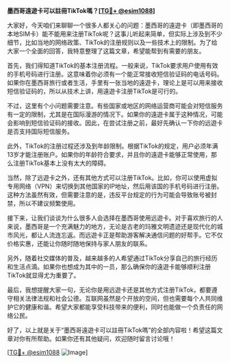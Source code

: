 **墨西哥遠遊卡可以註冊TikTok嗎？[[TG💪+ @esim1088](https://t.me/s/esim1088)]**

大家好，今天咱们来聊聊一个很多人都关心的问题：墨西哥的遠遊卡（即墨西哥的本地SIM卡）能不能用来注册TikTok呢？这事儿听起来简单，但实际上涉及到不少细节，比如当地的网络政策、TikTok的注册规则以及一些技术上的限制。为了给大家一个全面的回答，我特意整理了这篇文章，希望能帮到有需要的朋友。

首先，我们得知道TikTok的基本注册流程。一般来说，TikTok要求用户使用有效的手机号码进行注册。这意味着你必须有一个能正常接收短信验证码的电话号码。如果你在墨西哥旅行或者生活，手里有一张当地的遠遊卡，理论上是可以用来接收短信验证码的，所以从技术上讲，用遠遊卡注册TikTok是可行的。

不过，这里有个小问题需要注意。有些国家或地区的网络运营商可能会对短信服务有一定的限制，尤其是在国际漫游的情况下。如果你的遠遊卡属于这种情况，可能会影响到短信验证码的接收。因此，在尝试注册之前，最好先确认一下你的远遊卡是否支持国际短信服务。

此外，TikTok的注册过程还涉及到年龄限制。根据TikTok的规定，用户必须年满13岁才能注册账户。如果你的年龄符合要求，并且你的遠遊卡能够正常使用，那么注册TikTok基本上没有太大的障碍。

当然，除了远遊卡之外，还有其他方式可以注册TikTok。比如，你可以使用虚拟专用网络（VPN）来切换到其他国家的IP地址，然后用该国的手机号码进行注册。这种方法虽然有效，但需要注意的是，违反平台规定的行为可能会导致账号被封禁，所以不建议频繁使用。

接下来，让我们谈谈为什么很多人会选择在墨西哥使用远遊卡。对于喜欢旅行的人来说，墨西哥是一个充满魅力的地方，无论是古老的玛雅文明遗迹还是现代化的城市风光，都让人流连忘返。而远遊卡正是帮助游客解决通信问题的好帮手。它不仅价格实惠，还能让你随时随地保持与家人朋友的联系。

另外，随着社交媒体的普及，越来越多的人希望通过TikTok分享自己的旅行经历和生活点滴。如果你也想成为其中的一员，那么确保你的遠遊卡能够顺利注册TikTok就显得尤为重要了。

最后，我想提醒大家一句，无论你是用远遊卡还是其他方式注册TikTok，都要遵守相关法律法规和社会公德。互联网虽然是个开放的空间，但也需要每个人共同维护它的健康和谐。希望大家都能享受科技带来的便利，同时也能做一个负责任的网络公民。

好了，以上就是关于“墨西哥遠遊卡可以註冊TikTok嗎”的全部内容啦！希望这篇文章对你有所帮助。如果你还有其他疑问，欢迎随时留言讨论哦！

[[TG💪+ @esim1088](https://t.me/s/esim1088) ![Image](https://i.postimg.cc/4NQfJmqS/Snipaste-2025-05-13-00-14-12.png)]